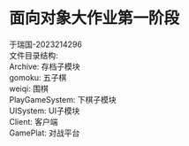 # 面向对象大作业第一阶段
  于瑞国-2023214296  
  文件目录结构:  
     Archive: 存档子模块  
     gomoku: 五子棋   
     weiqi: 围棋  
     PlayGameSystem: 下棋子模块  
     UISystem: UI子模块  
     Client: 客户端  
     GamePlat: 对战平台  
